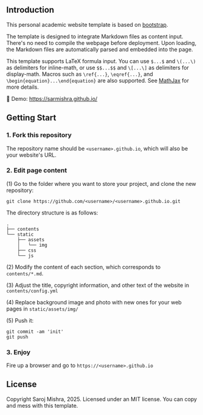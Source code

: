 ## Introduction

This personal academic website template is based on [bootstrap](https://github.com/StartBootstrap/startbootstrap-new-age).

The template is designed to integrate Markdown files as content input. There's no need to compile the webpage before deployment. Upon loading, the Markdown files are automatically parsed and embedded into the page.

This template supports LaTeX formula input. You can use `$...$` and `\(...\)` as delimiters for inline-math, or use `$$...$$` and `\[...\]` as delimiters for display-math. Macros such as `\ref{...}`, `\eqref{...}`, and `\begin{equation}...\end{equation}` are also supported. See [MathJax](https://docs.mathjax.org/en/latest/index.html) for more details.

:milky_way: Demo: https://sarmishra.github.io/

## Getting Start

### 1. Fork this repository

The repository name should be `<username>.github.io`, which will also be your website's URL.

### 2. Edit page content

(1) Go to the folder where you want to store your project, and clone the new repository:

```
git clone https://github.com/<username>/<username>.github.io.git
```

The directory structure is as follows:

```.
.
├── contents
└── static
    ├── assets
    │   └── img
    ├── css
    └── js
```

(2) Modify the content of each section, which corresponds to `contents/*.md`.

(3) Adjust the title, copyright information, and other text of the website in `contents/config.yml`

(4) Replace background image and photo with new ones for your web pages in `static/assets/img/`

(5) Push it:

```
git commit -am 'init'
git push
```

### 3. Enjoy

Fire up a browser and go to `https://<username>.github.io`

## License

Copyright Saroj Mishra, 2025. Licensed under an MIT license. You can copy and mess with this template.
